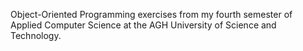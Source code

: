  
 
 Object-Oriented Programming exercises from my fourth semester of Applied Computer Science
 at the AGH University of Science and Technology.
